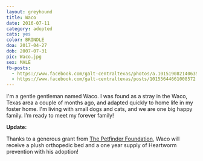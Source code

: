 ```yaml
---
layout: greyhound
title: Waco
date: 2016-07-11
category: adopted
cats: yes
color: BRINDLE
doa: 2017-04-27
dob: 2007-07-31
pic: Waco.jpg
sex: MALE
fb-posts:
  - https://www.facebook.com/galt-centraltexas/photos/a.10151908214063572.1073741835.100961113571/10155051590423572/?type=3
  - https://www.facebook.com/galt-centraltexas/posts/10155644661008572
---
```


I'm a gentle gentleman named Waco. I was found as a stray in the Waco, Texas area a couple of months ago, and adapted quickly to home life in my foster home. I'm living with small dogs and cats, and we are one big happy family. I’m ready to meet my forever family!

**Update:**

Thanks to a generous grant from [The Petfinder Foundation](http://www.petfinderfoundation.com/), Waco will receive a plush orthopedic bed and a one year supply of Heartworm prevention with his adoption!

